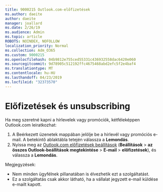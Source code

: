 ```yaml
---
title: 9000215 Outlook.com-előfizetések
ms.author: daeite
author: daeite
manager: joallard
ms.date: 2/26/19
ms.audience: Admin
ms.topic: article
ROBOTS: NOINDEX, NOFOLLOW
localization_priority: Normal
ms.collection: Adm_O365
ms.custom: 9000215
ms.openlocfilehash: 04b9812e755ced55331c436932558dac6420e060
ms.sourcegitcommit: 9d78905c512192ffc4675468abd2efc5f2e4baf4
ms.translationtype: MT
ms.contentlocale: hu-HU
ms.lasthandoff: 04/23/2019
ms.locfileid: "32373570"
---
```

# <a name="subscriptions-and-unsubscribing"></a>Előfizetések és unsubscribing

Ha meg szeretné kapni a hírlevelek vagy promóciók, kétféleképpen Outlook.com leiratkozhat:

1. A Beérkezett üzenetek mappában jelölje be a hírlevél vagy promóciós e-mail. A betekintő ablaktábla tetején válassza a **Lemondás**.
2. Nyissa meg az [Outlook.com előfizetések beállítások](https://outlook.live.com/mail/options/mail/brandsSubscriptions) (**Beállítások** > **az összes Outlook-beállítások megtekintése** > **E-mail** > **előfizetések**), és válassza a **Lemondás**.

Megjegyzések:

- Nem minden ügyfélnek pillanatában is élvezhetik ezt a szolgáltatást.
- Ez a szolgáltatás csak akkor látható, ha a vállalat jegyzett e-mail küldése e-mailt kapott.